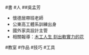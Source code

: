#書
#人 
##吳孟芳
* 懷德居帶班老師
* 公東高工體系訓練出身
* 國外家具設計主管
* 相關報導：[木工人生 刻出軟實力的花](http://m.appledaily.com.tw/appledaily/article/forum/20130531/35053076/)

#教室
#作品 
#技巧 
#工具